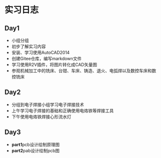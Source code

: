 # 实习日志

## Day1
- 小组分组
- 初步了解实习内容
- 安装、学习使用AutoCAD2014
- 创建Gitee仓库，编写markdown文件
- 学习使用R2V插件，将图片转化成CAD矢量图
- 参观机械加工中的铣床、台钳、车床、铸造、退火、电弧焊以及数控车床和数控铣床
  
## Day2
- 分组到电子焊接小组学习电子焊接技术
- 上午学习电子焊接的基础和正确使用电烙铁等焊接工具
- 下午使用电烙铁焊接心形流水灯
  
## Day3
- **part1**pcb设计绘制原理图
- **part2**pab设计绘制pcb图
